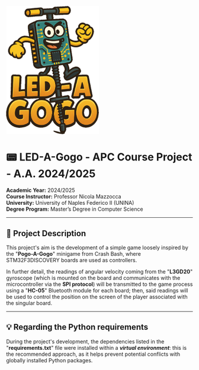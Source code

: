 <div style="margin-bottom: 15px;">
<img src="game_logic/assets/game_logo.png" alt="Logo for the <LED-A-Gogo> project" width="250" />
</div>

# 📟 LED-A-Gogo - APC Course Project - A.A. 2024/2025
**Academic Year:** 2024/2025  
**Course Instructor:** Professor Nicola Mazzocca  
**University:** University of Naples Federico II (UNINA)  
**Degree Program:** Master’s Degree in Computer Science  

---

## 📝 Project Description
This project's aim is the development of a simple game loosely inspired by the "**Pogo-A-Gogo**" minigame from Crash Bash, where STM32F3DISCOVERY boards are used as controllers.

In further detail, the readings of angular velocity coming from the "**L3GD20**" gyroscope (which is mounted on the board and communicates with the microcontroller via the **SPI protocol**) will be transmitted to the game process using a "**HC-05**" Bluetooth module for each board; then, said readings will be used to control the position on the screen of the player associated with the singular board.

---

## 💡 Regarding the Python requirements
During the project's development, the dependencies listed in the "**requirements.txt**" file were installed within a **_virtual environment_**: this is the recommended approach, as it helps prevent potential conflicts with globally installed Python packages.